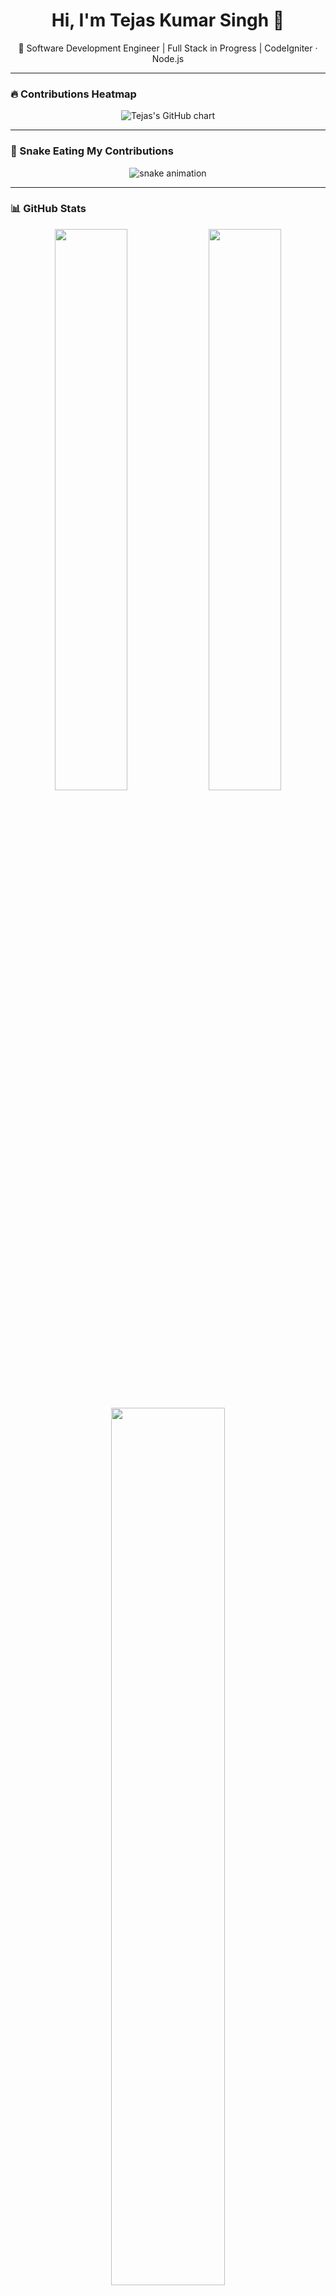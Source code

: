 <h1 align="center">Hi, I'm Tejas Kumar Singh 👋</h1>

<p align="center">
  🚀 Software Development Engineer | Full Stack in Progress | CodeIgniter · Node.js
  
</p>

---

### 🔥 Contributions Heatmap

<p align="center">
  <img src="https://ghchart.rshah.org/tejassinghrajput" alt="Tejas's GitHub chart" />
</p>

---

### 🐍 Snake Eating My Contributions

<p align="center">
  <img src="https://raw.githubusercontent.com/tejassinghrajput/github-stats/output/github-contribution-grid-snake.svg" alt="snake animation" />
</p>

---

### 📊 GitHub Stats

<p align="center">
  <img width="48%" src="https://github-readme-stats.vercel.app/api?username=tejassinghrajput&show_icons=true&theme=tokyonight&count_private=true&hide_border=true" />
  <img width="48%" src="https://github-readme-streak-stats.herokuapp.com?user=tejassinghrajput&theme=tokyonight&hide_border=true" />
</p>

<p align="center">
  <img width="60%" src="https://github-readme-stats.vercel.app/api/top-langs/?username=tejassinghrajput&layout=compact&theme=tokyonight&hide_border=true" />
</p>

---

### 🛠️ Tools & Technologies

<p align="center">
  <img src="https://skillicons.dev/icons?i=php,js,java,nodejs,react,html,css,mysql,postgres,docker,git,linux" />
</p>

---

<p align="center">💬 Always coding. Always learning. Always shipping. 🚀</p>
